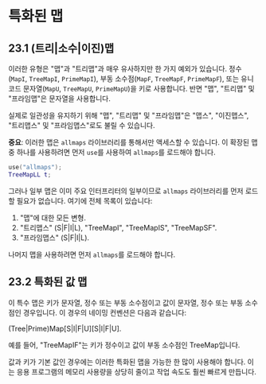 # 특화된 맵

## 23.1 (트리|소수|이진)맵

이러한 유형은 "맵"과 "트리맵"과 매우 유사하지만 한 가지 예외가 있습니다. 정수(`MapI`, `TreeMapI`, `PrimeMapI`), 부동 소수점(`MapF`, `TreeMapF`, `PrimeMapF`), 또는 유니코드 문자열(`MapU`, `TreeMapU`, `PrimeMapU`)을 키로 사용합니다. 반면 "맵", "트리맵" 및 "프라임맵"은 문자열을 사용합니다.

실제로 일관성을 유지하기 위해 "맵", "트리맵" 및 "프라임맵"은 "맵스", "이진맵스", "트리맵스" 및 "프라임맵스"로도 불릴 수 있습니다.

**중요**: 이러한 맵은 `allmaps` 라이브러리를 통해서만 액세스할 수 있습니다. 이 확장된 맵 중 하나를 사용하려면 먼저 `use`를 사용하여 `allmaps`를 로드해야 합니다.

```lua
use("allmaps");
TreeMapLL t;
```

그러나 일부 맵은 이미 주요 인터프리터의 일부이므로 `allmaps` 라이브러리를 먼저 로드할 필요가 없습니다. 여기에 전체 목록이 있습니다:

1) "맵"에 대한 모든 변형.
2) "트리맵스" (S|F|I|L), "TreeMapI", "TreeMapIS", "TreeMapSF".
3) "프라임맵스" (S|F|I|L).

나머지 맵을 사용하려면 먼저 `allmaps`를 로드해야 합니다.

## 23.2 특화된 값 맵

이 특수 맵은 키가 문자열, 정수 또는 부동 소수점이고 값이 문자열, 정수 또는 부동 소수점인 경우입니다. 이 경우의 네이밍 컨벤션은 다음과 같습니다:

(Tree|Prime)Map[S|I|F|U][S|I|F|U].

예를 들어, "TreeMapIF"는 키가 정수이고 값이 부동 소수점인 TreeMap입니다.

값과 키가 기본 값인 경우에는 이러한 특화된 맵을 가능한 한 많이 사용해야 합니다. 이는 응용 프로그램의 메모리 사용량을 상당히 줄이고 작업 속도도 훨씬 빠르게 만듭니다.
